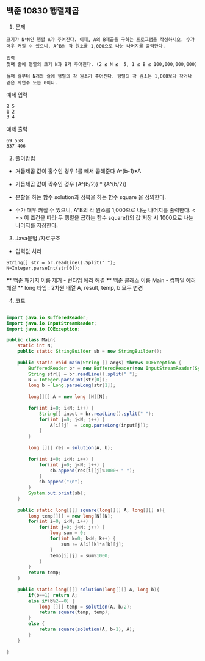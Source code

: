 ## 백준 10830 행렬제곱 

1. 문제
```
크기가 N*N인 행렬 A가 주어진다. 이때, A의 B제곱을 구하는 프로그램을 작성하시오. 수가 매우 커질 수 있으니, A^B의 각 원소를 1,000으로 나눈 나머지를 출력한다.

입력
첫째 줄에 행렬의 크기 N과 B가 주어진다. (2 ≤ N ≤  5, 1 ≤ B ≤ 100,000,000,000)

둘째 줄부터 N개의 줄에 행렬의 각 원소가 주어진다. 행렬의 각 원소는 1,000보다 작거나 같은 자연수 또는 0이다.
```
예제 입력
```
2 5
1 2
3 4
```
예제 출력 
```
69 558 
337 406 
```
2. 풀이방법
* 거듭제곱 값이 홀수인 경우 1를 빼서 곱해준다 A^(b-1)*A 
* 거듭제곱 값이 짝수인 경우 {A^(b/2)} * {A^(b/2)} 
* 분할을 하는 함수 solution과 정복을 하는 함수 square 을 정의한다. 

* 수가 매우 커질 수 있으니, A^B의 각 원소를 1,000으로 나눈 나머지를 출력한다. <
=> 이 조건을 따라 두 행렬을 곱하는 함수 square()의 값 저장 시 1000으로 나눈 나머지를 저장한다. 

3. Java문법 /자료구조
* 입력값 처리
```
String[] str = br.readLine().Split(" ");
N=Integer.parseInt(str[0]);
```
** 백준 패키지 이름 제거 - 런타임 에러 해결
** 백준 클래스 이름 Main - 컴파일 에러 해결 
** long 타입 : 2차원 배열 A, result, temp, b 모두 변경

4. 코드

```java

import java.io.BufferedReader;
import java.io.InputStreamReader;
import java.io.IOException;

public class Main{
	static int N;
	public static StringBuilder sb = new StringBuilder();
	
	public static void main(String [] args) throws IOException {
		BufferedReader br = new BufferedReader(new InputStreamReader(System.in));
		String str[] = br.readLine().split(" ");
		N = Integer.parseInt(str[0]);
		long b = Long.parseLong(str[1]);
		
		long[][] A = new long [N][N];
		
		for(int i=0; i<N; i++) {
			String[] input = br.readLine().split(" ");
			for(int j=0; j<N; j++) {
				A[i][j]  = Long.parseLong(input[j]);
			}
		}
		
		long [][] res = solution(A, b);
		
		for(int i=0; i<N; i++) {
			for(int j=0; j<N; j++) {
				sb.append(res[i][j]%1000+ " ");
			}
			sb.append("\n");
		}
		System.out.print(sb);
	}
	
	public static long[][] square(long[][] A, long[][] a){
		long temp[][] = new long[N][N];
		for(int i=0; i<N; i++) {
			for(int j=0; j<N; j++) {
				long sum = 0; 
				for(int k=0; k<N; k++) {
					sum += A[i][k]*a[k][j];
				}
				temp[i][j] = sum%1000;
			}
		}
		return temp;
	}
	
	public static long[][] solution(long[][] A, long b){
		if(b==1) return A;
		else if(b%2==0) {
			long [][] temp = solution(A, b/2);
			return square(temp, temp);
		}
		else {
			return square(solution(A, b-1), A);
		}
	}
	
}

```
